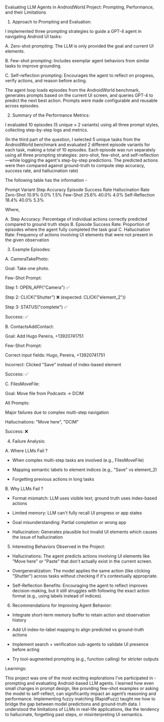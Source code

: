 Evaluating LLM Agents in AndroidWorld Project: Prompting, Performance, and their Limitations 

1. Approach to Prompting and Evaluation: 

I implemented three prompting strategies to guide a GPT-4 agent in navigating Android UI tasks:

A. Zero-shot prompting: The LLM is only provided the goal and current UI elements.

B. Few-shot prompting: Includes exemplar agent behaviors from similar tasks to improve grounding.

C. Self-reflection prompting: Encourages the agent to reflect on progress, verify actions, and reason before acting.

The agent loop loads episodes from the AndroidWorld benchmark, generates prompts based on the current UI screen, and queries GPT-4 to predict the next best action. Prompts were made configurable and reusable across episodes.

2. Summary of the Performance Metrics: 

I evaluated 10 episodes (5 unique × 2 variants) using all three prompt styles, collecting step-by-step logs and metrics.

(In the third part of the question, I selected 5 unique tasks from the AndroidWorld benchmark and evaluated 2 different episode variants for each task, making a total of 10 episodes. Each episode was run separately using all three prompting strategies: zero-shot, few-shot, and self-reflection—while logging the agent's step-by-step predictions. The predicted actions were then compared against ground-truth to compute step accuracy, success rate, and hallucination rate)

The following table has the information - 

Prompt Variant	Step Accuracy	Episode Success Rate	Hallucination Rate
Zero-Shot	       10.9%	            0.0%	               1.5%
Few-Shot	       25.6%	           40.0%	               4.0%
Self-Reflection	 18.4%	           40.0%	               5.3%

Where, 

A. Step Accuracy: Percentage of individual actions correctly predicted compared to ground truth steps
B. Episode Success Rate: Proportion of episodes where the agent fully completed the task goal
C. Hallucination Rate: Frequency of actions involving UI elements that were not present in the given observation

3. Example Episodes: 

A. CameraTakePhoto: 

Goal: Take one photo.

Few-Shot Prompt:

Step 1: OPEN_APP("Camera") ✅

Step 2: CLICK("Shutter") ❌ (expected: CLICK("element_2"))

Step 3: STATUS("complete") ✅

Success: ✅

B. ContactsAddContact: 

Goal: Add Hugo Pereira, +13920741751

Few-Shot Prompt:

Correct input fields: Hugo, Pereira, +13920741751

Incorrect: Clicked "Save" instead of index-based element

Success: ✅

C. FilesMoveFile: 

Goal: Move file from Podcasts → DCIM

All Prompts:

Major failures due to complex multi-step navigation

Hallucinations: "Move here", "DCIM"

Success: ❌

4. Failure Analysis: 

A. Where LLMs Fail ?

- When complex multi-step tasks are involved (e.g., FilesMoveFile)

- Mapping semantic labels to element indices (e.g., "Save" vs element_2)

- Forgetting previous actions in long tasks

B. Why LLMs Fail ? 

- Format mismatch: LLM uses visible text; ground truth uses index-based actions

- Limited memory: LLM can't fully recall UI progress or app states

- Goal misunderstanding: Partial completion or wrong app

- Hallucination: Generates plausible but invalid UI elements which causes the issue of hallucination

5. Interesting Behaviors Observed in the Project: 

- Hallucinations: The agent predicts actions involving UI elements like "Move here" or "Paste" that don't actually exist in the current screen.

- Overgeneralization: The model applies the same action (like clicking "Shutter") across tasks without checking if it's contextually appropriate.

- Self-Reflection Benefits: Encouraging the agent to reflect improves decision-making, but it still struggles with following the exact action format (e.g., using labels instead of indices).

6. Recommendations for Improving Agent Behavior: 

- Integrate short-term memory buffer to retain action and observation history

- Add UI index-to-label mapping to align predicted vs ground-truth actions

- Implement search + verification sub-agents to validate UI presence before acting

- Try tool-augmented prompting (e.g., function calling) for stricter outputs

Learnings: 

This project was one of the most exciting explorations I’ve participated in - prompting and evaluating Android-based LLM agents. I learned how even small changes in prompt design, like providing few-shot examples or asking the model to self-reflect, can significantly impact an agent’s reasoning and performance. Implementing fuzzy matching (RapidFuzz) taught me how to bridge the gap between model predictions and ground-truth data. I understood the limitations of LLMs in real-life applications, like the tendency to hallucinate, forgetting past steps, or misinterpreting UI semantics. 










